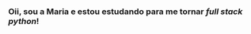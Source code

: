 ### Oii, sou a Maria e estou estudando para me tornar *full stack python*!

<!--

- 👩‍💻 Ebac

</div>

  ##
  
<div> 

  <a href="https://www.instagram.com/csdeine/" target="_blank"><img src="https://img.shields.io/badge/-Instagram-%23E4405F?style=for-the-badge&logo=instagram&logoColor=white" target="_blank"></a>
  <a href = "mailto:meb.3381@gmail.com"><img src="https://img.shields.io/badge/-Gmail-%23333?style=for-the-badge&logo=gmail&logoColor=white" target="_blank"></a>
  <a href="https://www.linkedin.com/in/maria-eduarda-barbosa-de-oliveira-b3a598285/" target="_blank"><img src="https://img.shields.io/badge/-LinkedIn-%230077B5?style=for-the-badge&logo=linkedin&logoColor=white" target="_blank"></a> 
  
</div>
